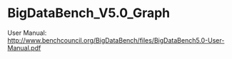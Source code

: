 # BigDataBench_V5.0_Graph

User Manual:
http://www.benchcouncil.org/BigDataBench/files/BigDataBench5.0-User-Manual.pdf

